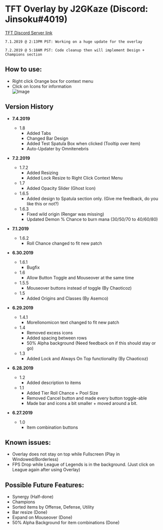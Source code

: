 # TFT Overlay by J2GKaze (Discord: Jinsoku#4019)  
 [TFT Discord Server link](https://discord.gg/KHMCRJA)
   
`7.1.2019 @ 2:13PM PST: Working on a huge update for the overlay `

`7.2.2019 @ 5:18AM PST: Code cleanup then will implement Design + Champions section`

## How to use:
  -  Right click Orange box for context menu  
  -  Click on Icons for information  
![Image](https://giant.gfycat.com/FreshMemorableDoe.gif)

## Version History
- **7.4.2019**
  - 1.8
    - Added Tabs
    - Changed Bar Design  
    - Added Test Spatula Box when clicked (Tooltip over item)  
    - Auto-Updater by Omnitenebris  
    
- **7.2.2019** 
  - 1.7.2
    - Added Resizing  
    - Added Lock Resize to Right Click Context Menu  
  - 1.7  
    - Added Opacity Slider (Ghost Icon)  
  - 1.6.5  
    - Added design to Spatula section only. (Give me feedback, do you like this or not?)  
  - 1.6.3    
    - Fixed wild origin (Rengar was missing)  
    - Updated Demon % Chance to burn mana (30/50/70 to 40/60/80)  
     
- **7.1.2019** 
  - 1.6.2  
    - Roll Chance changed to fit new patch  
   
- **6.30.2019**  
  - 1.6.1  
    - Bugfix    
  - 1.6  
    - Allow Button Toggle and Mouseover at the same time    
  - 1.5.5  
    - Mouseover buttons instead of toggle (By Chaoticoz)   
  - 1.5  
    - Added Origins and Classes (By Asemco)  
    
- **6.29.2019**   
  - 1.4.1  
    - Morellonomicon text changed to fit new patch   
  - 1.4  
    - Removed excess icons    
    - Added spacing between rows    
    - 50% Alpha background (Need feedback on if this should stay or go)    
  - 1.3  
    - Added Lock and Always On Top functionality (By Chaoticoz)  

- **6.28.2019** 
  - 1.2  
    - Added description to items  
  - 1.1   
    - Added Tier Roll Chance + Pool Size  
    - Removed Cancel button and made every button toggle-able  
    - Made bar and icons a bit smaller + moved around a bit.  

- **6.27.2019**
  - 1.0  
    - Item combination buttons  

## Known issues:
- Overlay does not stay on top while Fullscreen (Play in Windowed/Borderless)  
- FPS Drop while League of Legends is in the background. (Just click on League again after using Overlay)  

## Possible Future Features:
- Synergy (Half-done)  
- Champions  
- Sorted items by Offense, Defense, Utility  
- Bar resize (Done) 
- Expand on Mouseover (Done)   
- 50% Alpha Background for item combinations (Done)  


